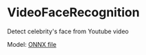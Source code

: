 # VideoFaceRecognition
Detect celebrity's face from Youtube video

Model: [ONNX file](https://drive.google.com/drive/folders/1bOpQP5s2Hmc3hNA7tAzg7ENmvKS3d1wl?usp=share_link)
